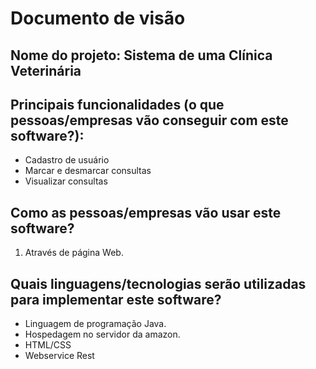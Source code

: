 # Documento de visão

## Nome do projeto: Sistema de uma Clínica Veterinária

## Principais funcionalidades (o que pessoas/empresas vão conseguir com este software?):

* Cadastro de usuário
* Marcar e desmarcar consultas
* Visualizar consultas

## Como as pessoas/empresas vão usar este software?

1. Através de página Web.


## Quais linguagens/tecnologias serão utilizadas para implementar este software?

* Linguagem de programação Java.
* Hospedagem no servidor da amazon.
* HTML/CSS
* Webservice Rest

